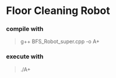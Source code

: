 # Floor Cleaning Robot #

### compile with ##
> g++ BFS_Robot_super.cpp -o A+
### execute with ##
>./A+

